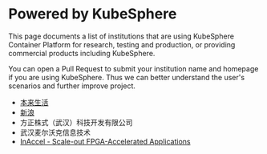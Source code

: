 # Powered by KubeSphere

This page documents a list of institutions that are using KubeSphere Container Platform for research, testing and production,
or providing commercial products including KubeSphere.

You can open a Pull Request to submit your institution name and homepage if you are using KubeSphere. Thus we can better understand the user's scenarios and further improve project.

- [本来生活](https://www.benlai.com/)
- [新浪](https://sina.cn/)
- 方正株式（武汉）科技开发有限公司
- 武汉麦尔沃克信息技术
- [InAccel - Scale-out FPGA-Accelerated Applications](https://inaccel.com)
